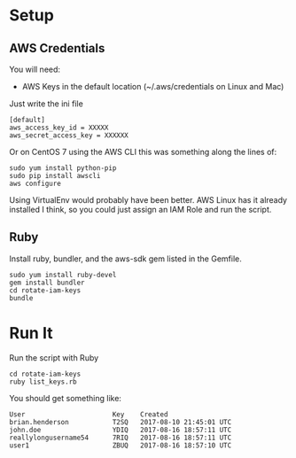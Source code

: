 # Setup

## AWS Credentials

You will need:

 - AWS Keys in the default location (~/.aws/credentials on Linux and Mac)

Just write the ini file

```
[default]
aws_access_key_id = XXXXX
aws_secret_access_key = XXXXXX
```

Or on CentOS 7 using the AWS CLI this was something along the lines of:

```
sudo yum install python-pip
sudo pip install awscli
aws configure
```

Using VirtualEnv would probably have been better. AWS Linux has it already installed I think, so you could just assign an IAM Role and run the script.

## Ruby

Install ruby, bundler, and the aws-sdk gem listed in the Gemfile.

```
sudo yum install ruby-devel
gem install bundler
cd rotate-iam-keys
bundle
```

# Run It

Run the script with Ruby

```
cd rotate-iam-keys
ruby list_keys.rb
```

You should get something like:

```
User                      Key    Created
brian.henderson           T2SQ   2017-08-10 21:45:01 UTC
john.doe                  YDIQ   2017-08-16 18:57:11 UTC
reallylongusername54      7RIQ   2017-08-16 18:57:11 UTC
user1                     ZBUQ   2017-08-16 18:57:10 UTC
```
